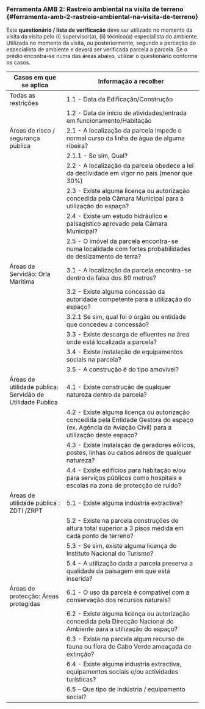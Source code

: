 ### Ferramenta AMB 2: Rastreio ambiental na visita de terreno {#ferramenta-amb-2-rastreio-ambiental-na-visita-de-terreno}

Este **questionário / lista de verificação** deve ser utilizado no momento da visita da visita pelo \(i\) supervisor\(a\), \(ii\) técnico\(a\) especialista do ambiente. Utilizada no momento da visita, ou posteriormente, segundo a perceção do especialista de ambiente e deverá ser verificada parcela a parcela. Se o prédio encontra-se numa das áreas abaixo, utilizar o questionário conforme os casos.

| Casos em que se aplica | Informação a recolher |
| --- | --- |
| Todas as restrições | 1.1 - Data da Edificação/Construção |
|  | 1.2 - Data de início de atividades/entrada em funcionamento/Habitação |
| Áreas de risco / segurança pública | 2.1 - A localização da parcela impede o normal curso da linha de água de alguma ribeira? |
|  | 2.1.1 - Se sim, Qual? |
|  | 2.2 - A localização da parcela obedece a lei da declividade em vigor no país \(menor que 30%\) |
|  | 2.3 - Existe alguma licença ou autorização concedida pela Câmara Municipal para a utilização do espaço? |
|  | 2.4 - Existe um estudo hidráulico e paisagístico aprovado pela Câmara Municipal? |
|  | 2.5 - O imóvel da parcela encontra-se numa localidade com fortes probabilidades de deslizamento de terra? |
| Áreas de Servidão: Orla Marítima | 3.1 - A localização da parcela encontra-se dentro da faixa dos 80 metros? |
|  | 3.2 - Existe alguma concessão da autoridade competente para a utilização do espaço? |
|  | 3.2.1 Se sim, qual foi o órgão ou entidade que concedeu a concessão? |
|  | 3.3 - Existe descarga de efluentes na área onde está localizada a parcela? |
|  | 3.4 - Existe instalação de equipamentos sociais na parcela? |
|  | 3.5 - A construção é do tipo amovível? |
| Áreas de utilidade pública: Servidão de Utilidade Publica | 4.1 - Existe construção de qualquer natureza dentro da parcela? |
|  | 4.2 - Existe alguma licença ou autorização concedida pela Entidade Gestora do espaço \(ex. Agência da Aviação Civil\) para a utilização deste espaço? |
|  | 4.3 - Existe instalação de geradores eólicos, postes, linhas ou cabos aéreos de qualquer natureza? |
|  | 4.4 - Existe edifícios para habitação e/ou para serviços públicos como hospitais e escolas na zona de protecção de ruído? |
| Áreas de utilidade pública : ZDTI /ZRPT | 5.1 - Existe alguma indústria extractiva? |
|  | 5.2 - Existe na parcela construções de altura total superior a 3 pisos medida em cada ponto de terreno? |
|  | 5.3 - Se sim, existe alguma licença do Instituto Nacional do Turismo? |
|  | 5.4 - A utilização dada a parcela preserva a qualidade da paisagem em que está inserida? |
| Áreas de protecção: Áreas protegidas | 6.1 - O uso da parcela é compatível com a conservação dos recursos naturais? |
|  | 6.2 - Existe alguma licença ou autorização concedida pela Direcção Nacional do Ambiente para a utilização do espaço? |
|  | 6.3 - Existe na parcela algum recurso de fauna ou flora de Cabo Verde ameaçada de extinção? |
|  | 6.4 - Existe alguma industria extractiva, equipamentos sociais e/ou actividades turísticas? |
|  | 6.5 – Que tipo de indústria / equipamento social? |




